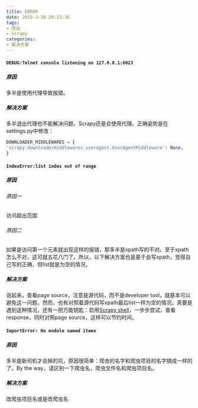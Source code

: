 ```yaml
---
title: ERROR
date: 2018-3-30 20:33:36
tags:
- 爬虫
- Scrapy
categories:
- 解决方案
---
```


#### `DEBUG:Telnet console listening on 127.0.0.1:6023`

##### 原因

多半是使用代理导致报错。

##### 解决方案

多半退出代理也不能解决问题，Scrapy还是会使用代理。正确姿势是在settings.py中修改：

```python
DOWNLOADER_MIDDLEWARES = {
'scrapy.downloadermiddlewares.useragent.UserAgentMiddleware': None,
}
```

<!--more -->

#### `IndexError:list index out of range`

##### 原因

###### 原因一

访问超出范围

###### 原因二

如果是访问第一个元素就出现这样的报错，那多半是xpath写的不对。至于xpath怎么不对，这可就五花八门了。所以，以下解决方案也是基于会写xpath，觉得自己写的正确，但list就是为空的情况。

##### 解决方案

说起来，查看page source，注意是源代码，而不是developer tool，就基本可以避免这一问题。然而，也有对照着源代码写xpath最后list一样为空的情况。真要是遇到这种情况，还有一把万能钥匙：启用[Scrapy shell](http://scrapy-chs.readthedocs.io/zh_CN/0.24/topics/shell.html)，一步步尝试，查看response，同时对照page source，这样可以节约时间。

#### `ImportError: No module named items`

##### 原因

多半是新司机才会掉的坑，原因很简单：爬虫的名字和爬虫项目的名字搞成一样的了。By the way，请区别一下爬虫名，爬虫文件名和爬虫项目名。

##### 解决方案

改爬虫项目名或是改爬虫名